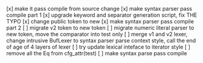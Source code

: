 
[x] make it pass compile from source change
[x] make syntax parser pass compile part 1
[x] upgrade keyword and separator generation script, fix THE TYPO
[x] change public token to new
[x] make syntax parser pass compile part 2
[ ] migrate v2 token to new token
[ ] migrate numeric literal parser to new token, move the comparator into test only
[ ] merge v1 and v2 lexer, change intrusive BufLexer to syntax parser parse context style, call the end of age of 4 layers of lexer
[ ] try update lexical inteface to iterator style
[ ] remove all the Eq from cfg_attr(test)
[ ] make syntax parse pass compile